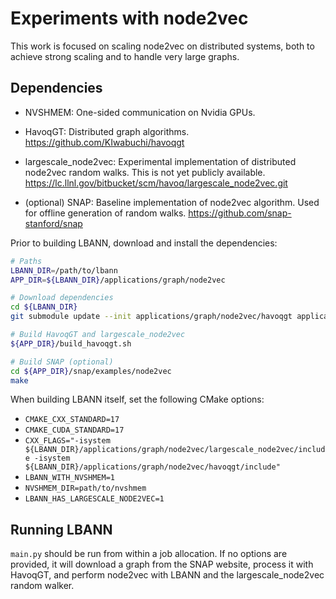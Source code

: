 # Experiments with node2vec

This work is focused on scaling node2vec on distributed systems, both
to achieve strong scaling and to handle very large graphs.

## Dependencies

- NVSHMEM: One-sided communication on Nvidia GPUs.

- HavoqGT: Distributed graph algorithms. https://github.com/KIwabuchi/havoqgt

- largescale_node2vec: Experimental implementation of distributed
  node2vec random walks. This is not yet publicly available.
  https://lc.llnl.gov/bitbucket/scm/havoq/largescale_node2vec.git

- (optional) SNAP: Baseline implementation of node2vec algorithm. Used
  for offline generation of random walks. https://github.com/snap-stanford/snap

Prior to building LBANN, download and install the dependencies:

```bash
# Paths
LBANN_DIR=/path/to/lbann
APP_DIR=${LBANN_DIR}/applications/graph/node2vec

# Download dependencies
cd ${LBANN_DIR}
git submodule update --init applications/graph/node2vec/havoqgt applications/graph/node2vec/largescale_node2vec applications/graph/node2vec/snap

# Build HavoqGT and largescale_node2vec
${APP_DIR}/build_havoqgt.sh

# Build SNAP (optional)
cd ${APP_DIR}/snap/examples/node2vec
make

```

When building LBANN itself, set the following CMake options:

- `CMAKE_CXX_STANDARD=17`
- `CMAKE_CUDA_STANDARD=17`
- `CXX_FLAGS="-isystem ${LBANN_DIR}/applications/graph/node2vec/largescale_node2vec/include -isystem ${LBANN_DIR}/applications/graph/node2vec/havoqgt/include"`
- `LBANN_WITH_NVSHMEM=1`
- `NVSHMEM_DIR=path/to/nvshmem`
- `LBANN_HAS_LARGESCALE_NODE2VEC=1`

## Running LBANN

`main.py` should be run from within a job allocation. If no options
are provided, it will download a graph from the SNAP website, process
it with HavoqGT, and perform node2vec with LBANN and the
largescale_node2vec random walker.
